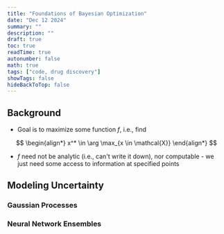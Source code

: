 ```yaml
---
title: "Foundations of Bayesian Optimization"  
date: "Dec 12 2024"  
summary: ""  
description: ""  
draft: true  
toc: true  
readTime: true  
autonumber: false  
math: true  
tags: ["code, drug discovery"]
showTags: false  
hideBackToTop: false
---
```



## Background

* Goal is to maximize some function $f$, i.e., find

$$
\begin{align*}
x^* \in \arg \max_{x \in \mathcal{X}}
\end{align*}
$$

* $f$ need not be analytic (i.e., can't write it down), nor computable - we just need some access to information at specified points



## Modeling Uncertainty

### Gaussian Processes

### Neural Network Ensembles